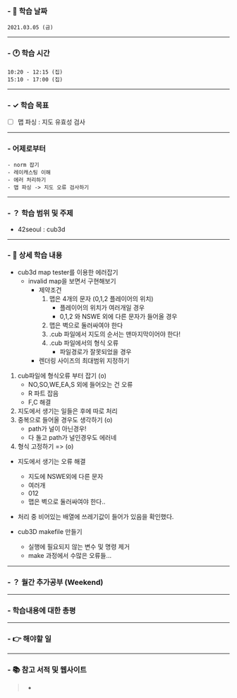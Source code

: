 ### - 📆 학습 날짜
	2021.03.05 (금)
___
### - 🕐 학습 시간
```
10:20 - 12:15 (집)
15:10 - 17:00 (집)
```
___
### - ✓ 학습 목표
- [ ] 맵 파싱 : 지도 유효성 검사
___
### - 어제로부터
```
- norm 잡기
- 레이캐스팅 이해
- 에러 처리하기
- 맵 파싱 -> 지도 오류 검사하기
```
___
### - ？ 학습 범위 및 주제
- 42seoul : cub3d

___
### - 📝 상세 학습 내용
- cub3d map tester를 이용한 에러잡기
  - invalid map을 보면서 구현해보기
    - 제약조건
		1. 맵은 4개의 문자 (0,1,2 플레이어의 위치)
			- 플레이어의 위치가 여러개일 경우
  			- 0,1,2 와 NSWE 외에 다른 문자가 들어올 경우
		2. 맵은 벽으로 둘러싸여야 한다
		3. .cub 파일에서 지도의 순서는 맨마지막이어야 한다!
		4. .cub 파일에서의 형식 오류
			- 파일경로가 잘못되었을 경우
	- 렌더링 사이즈의 최대범위 지정하기

1. cub파일에 형식오류 부터 잡기 (o)
	- NO,SO,WE,EA,S 외에 들어오는 건 오류
	- R 파트 잡음
	- F,C 해결
2. 지도에서 생기는 일들은 후에 따로 처리
3. 중복으로 들어올 경우도 생각하기 (o)
   	- path가 널이 아닌경우!
   	- 다 돌고 path가 널인경우도 에러네
4. 형식 고정하기 => (o)

- 지도에서 생기는 오류 해결
  - 지도에 NSWE외에 다른 문자
  - 여러개
  - 012
  - 맵은 벽으로 둘러싸여야 한다..

- 처리 중 비어있는 배열에 쓰레기값이 들어가 있음을 확인했다.

- cub3D makefile 만들기
  - 실행에 필요되지 않는 변수 및 명령 제거
  - make 과정에서 수많은 오류들...
___
### - ？ 월간 추가공부 (Weekend)

___
### - 학습내용에 대한 총평

___
### - 👉 해야할 일

___
### - 📚 참고 서적 및 웹사이트
> - 